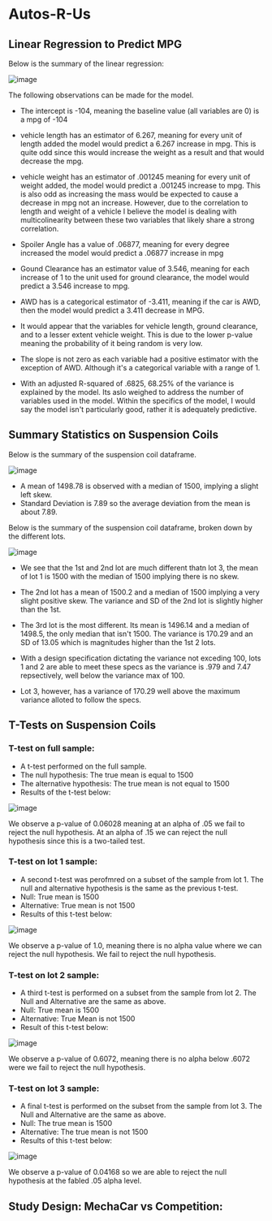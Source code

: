 # Autos-R-Us
## Linear Regression to Predict MPG
Below is the summary of the linear regression:

![image](https://user-images.githubusercontent.com/71575748/162592732-fa18284a-47f5-45c8-822d-2d3f523ef1b1.png)

The following observations can be made for the model.
- The intercept is -104, meaning the baseline value (all variables are 0) is a mpg of -104
- vehicle length has an estimator of 6.267, meaning for every unit of length added the model would predict a 6.267 increase in mpg. This is quite odd since this would increase the weight as a result and that would decrease the mpg.
- vehicle weight has an estimator of .001245 meaning for every unit of weight added, the model would predict a .001245 increase to mpg. This is also odd as increasing the mass would be expected to cause a decrease in mpg not an increase. However, due to the correlation to length and weight of a vehicle I believe the model is dealing with multicolinearity between these two variables that likely share a strong correlation.
- Spoiler Angle has a value of .06877, meaning for every degree increased the model would predict a .06877 increase in mpg
- Gound Clearance has an estimator value of 3.546, meaning for each increase of 1 to the unit used for ground clearance, the model would predict a 3.546 increase to mpg.
- AWD has is a categorical estimator of -3.411, meaning if the car is AWD, then the model would predict a 3.411 decrease in MPG.

- It would appear that the variables for vehicle length, ground clearance, and to a lesser extent vehicle weight. This is due to the lower p-value meaning the probability of it being random is very low.
- The slope is not zero as each variable had a positive estimator with the exception of AWD. Although it's a categorical variable with a range of 1.
- With an adjusted R-squared of .6825, 68.25% of the variance is explained by the model. Its aslo weighed to address the number of variables used in the model. Within the specifics of the model, I would say the model isn't particularly good, rather it is adequately predictive.

## Summary Statistics on Suspension Coils
Below is the summary of the suspension coil dataframe.

![image](https://user-images.githubusercontent.com/71575748/162595210-ac39e1ac-ed93-4247-b513-11981013d5ff.png)

- A mean of 1498.78 is observed with a median of 1500, implying a slight left skew.
- Standard Deviation is 7.89 so the average deviation from the mean is about 7.89.

Below is the summary of the suspension coil dataframe, broken down by the different lots.

![image](https://user-images.githubusercontent.com/71575748/162595352-b5d6ddb9-a4ac-4998-9a95-093e158a44f0.png)

- We see that the 1st and 2nd lot are much different thatn lot 3, the mean of lot 1 is 1500 with the median of 1500 implying there is no skew.
- The 2nd lot has a mean of 1500.2 and a median of 1500 implying a very slight positive skew. The variance and SD of the 2nd lot is slightly higher than the 1st.
- The 3rd lot is the most different. Its mean is 1496.14 and a median of 1498.5, the only median that isn't 1500. The variance is 170.29 and an SD of 13.05 which is magnitudes higher than the 1st 2 lots.

- With a design specification dictating the variance not exceding 100, lots 1 and 2 are able to meet these specs as the variance is .979 and 7.47 repsectively, well below the variance max of 100.
- Lot 3, however, has a variance of 170.29 well above the maximum variance alloted to follow the specs.

## T-Tests on Suspension Coils

### T-test on full sample:
- A t-test performed on the full sample.
- The null hypothesis: The true mean is equal to 1500
- The alternative hypothesis: The true mean is not equal to 1500
- Results of the t-test below:

![image](https://user-images.githubusercontent.com/71575748/162596909-7447d914-d88f-4ae1-8413-7070d7f92360.png)

We observe a p-value of 0.06028 meaning at an alpha of .05 we fail to reject the null hypothesis. At an alpha of .15 we can reject the null hypothesis since this is a two-tailed test.

### T-test on lot 1 sample:
- A second t-test was perofmred on a subset of the sample from lot 1. The null and alternative hypothesis is the same as the previous t-test.
- Null: True mean is 1500
- Alternative: True mean is not 1500
- Results of this t-test below:

![image](https://user-images.githubusercontent.com/71575748/162597143-ed7574bf-9ec1-4b3a-bbc9-fa69c6715ac0.png)

We observe a p-value of 1.0, meaning there is no alpha value where we can reject the null hypothesis. We fail to reject the null hypothesis.

### T-test on lot 2 sample:
- A third t-test is performed on a subset from the sample from lot 2. The Null and Alternative are the same as above.
- Null: True mean is 1500
- Alternative: True Mean is not 1500
- Result of this t-test below:

![image](https://user-images.githubusercontent.com/71575748/162597434-c4faecc1-afbb-4d38-9a0c-89429b1514eb.png)

We observe a p-value of 0.6072, meaning there is no alpha below .6072 were we fail to reject the null hypothesis.

### T-test on lot 3 sample:
- A final t-test is performed on the subset from the sample from lot 3. The Null and Alternative are the same as above.
- Null: The true mean is 1500
- Alternative: The true mean is not 1500
- Results of this t-test below:

![image](https://user-images.githubusercontent.com/71575748/162598200-2e8f35b6-72de-4c79-8315-c3e87a2b828c.png)

We observe a p-value of 0.04168 so we are able to reject the null hypothesis at the fabled .05 alpha level.

## Study Design: MechaCar vs Competition:

